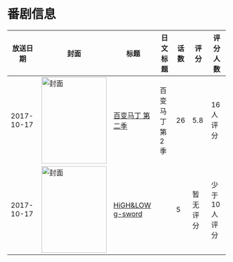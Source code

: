 # 番剧信息

|放送日期|封面|标题|日文标题|话数|评分|评分人数|
|---|---|---|---|---|---|---|
|2017-10-17|<img src="https://lain.bgm.tv/pic/cover/c/f1/3d/241096_Wy9f0.jpg" alt="封面" style="width:150px;height:200px;object-fit:cover;">|[百变马丁 第二季](https://bangumi.tv/subject/241096)|百变马丁 第2季|26|5.8|16人评分|
|2017-10-17|<img src="https://lain.bgm.tv/pic/cover/c/59/bc/211822_w3IDw.jpg" alt="封面" style="width:150px;height:200px;object-fit:cover;">|[HiGH&LOW g-sword](https://bangumi.tv/subject/211822)||5|暂无评分|少于10人评分|
